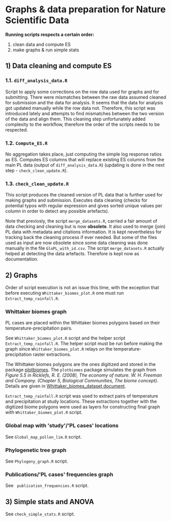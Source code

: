 # Graphs & data preparation for Nature Scientific Data

**Running scripts respects a certain order:**

1. clean data and compute ES
2. make graphs & run simple stats

## 1) Data cleaning and compute ES

### 1.1. `diff_analysis_data.R`

Script to apply some corrections on the row data used for graphs and for submitting.
There were mismatches between the raw data assumed cleaned for submission and the data for analysis.
It seems that the data for analysis got updated manually while the row data not.
Therefore, this script was introduced lately and attempts to find mismatches between the two version of the data and align them. This cleaning step unfortunately added complexity to the workflow, therefore the order of the scripts needs to be respected.

### 1.2. `Compute_ES.R`

No aggregation takes place, just computing the simple log response ratios as ES.
Computes ES columns that will replace existing ES columns from the main PL data (output of `diff_analysis_data.R`)  (updating is done in the next step - `check_clean_update.R`).

### 1.3. `check_clean_update.R`

This script produces the cleaned version of PL data that is further used for making graphs and submission.
Executes data cleaning (checks for potential typos with regular expression and gives sorted unique values per column in order to detect any possible artefacts). 

Note that previosly, the script `merge_datasets.R`, carried a fair amount of data checking and cleaning but is now **obsolete**. It also used to merge (join) PL data with metadata and citations information. It is kept nevertheless for tracking back the cleaning process if ever needed. But some of the files used as input are now obsolete since some data cleaning was done manually in the file `GloPL_with_id.csv`. The script `merge_datasets.R` actually helped at detecting the data artefacts. Therefore is kept now as documentation.

## 2) Graphs
Order of script execution is not an issue this time, with the exception that before executing `Whittaker_biomes_plot.R` one must run `Extract_temp_rainfall.R`.

### Whittaker biomes graph
PL cases are placed within the Whittaker biomes polygons based on their temperature-precipitation pairs.

See `Whittaker_biomes_plot.R` script and the helper script `Extract_temp_rainfall.R`. The helper script must be run before making the graph since `Whittaker_biomes_plot.R` relays on the temperature-precipitation raster extractions.

The Whittaker biomes polygons are the ones digitized and stored in the package [plotbiomes](https://github.com/valentinitnelav/plotbiomes).
The `plotbiomes` package simulates the graph from *Figure 5.5 in Ricklefs, R. E. (2008), The economy of nature. W. H. Freeman and Company. (Chapter 5, Biological Communities, The biome concept)*.
Details are given in [Whittaker_biomes_dataset document](https://rawgit.com/valentinitnelav/plotbiomes/master/html/Whittaker_biomes_dataset.html).

`Extract_temp_rainfall.R` script was used to extract pairs of temperature and precipitation at study locations.
These extractions together with the digitized biome polygons were used as layers for constructing final graph with `Whittaker_biomes_plot.R` script.

### Global map with 'study'/'PL cases' locations
See `Global_map_pollen_lim.R` script.

### Phylogenetic tree graph
See `Phylogeny_graph.R` script.

### Publications/'PL cases' frequencies graph
See ` publication_frequencies.R` script.

## 3) Simple stats and ANOVA
See `check_simple_stats.R` script. 
